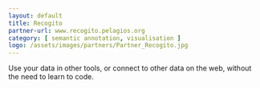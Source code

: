 ```yaml
---
layout: default
title: Recogito
partner-url: www.recogito.pelagios.org
category: [ semantic annotation, visualisation ]
logo: /assets/images/partners/Partner_Recogito.jpg
---
```


Use your data in other tools, or connect to other data on the web,
without the need to learn to code.
